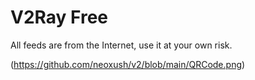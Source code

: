 # V2Ray Free
All feeds are from the Internet, use it at your own risk. 

(https://github.com/neoxush/v2/blob/main/QRCode.png)
